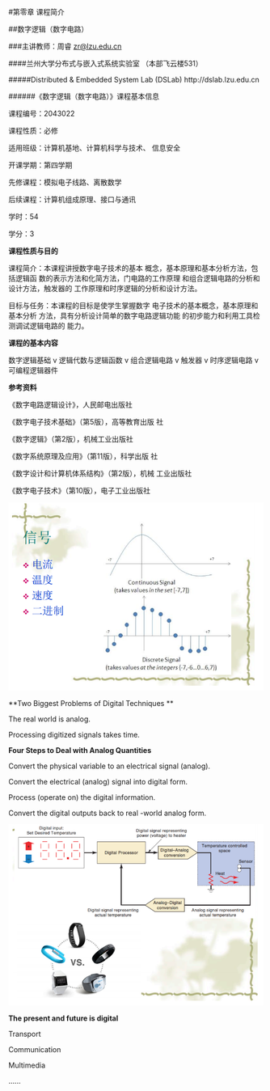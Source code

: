 #第零章 课程简介

##数字逻辑（数字电路）



###主讲教师：周睿 zr@lzu.edu.cn

####兰州大学分布式与嵌入式系统实验室 （本部飞云楼531）

#####Distributed & Embedded System Lab \(DSLab\) http:\/\/dslab.lzu.edu.cn

######《数字逻辑（数字电路）》课程基本信息



课程编号：2043022



课程性质：必修



适用班级：计算机基地、计算机科学与技术、 信息安全



开课学期：第四学期



先修课程：模拟电子线路、离散数学



后续课程：计算机组成原理、接口与通讯



学时：54



学分：3



**课程性质与目的**



课程简介：本课程讲授数字电子技术的基本 概念，基本原理和基本分析方法，包括逻辑函 数的表示方法和化简方法，门电路的工作原理 和组合逻辑电路的分析和设计方法，触发器的 工作原理和时序逻辑的分析和设计方法。



目标与任务：本课程的目标是使学生掌握数字 电子技术的基本概念，基本原理和基本分析 方法，具有分析设计简单的数字电路逻辑功能 的初步能力和利用工具检测调试逻辑电路的 能力。



**课程的基本内容**



数字逻辑基础 v 逻辑代数与逻辑函数 v 组合逻辑电路 v 触发器 v 时序逻辑电路 v 可编程逻辑器件



**参考资料**



《数字电路逻辑设计》，人民邮电出版社



《数字电子技术基础》（第5版），高等教育出版 社



《数字逻辑》（第2版），机械工业出版社



《数字系统原理及应用》（第11版），科学出版 社



《数字设计和计算机体系结构》（第2版），机械 工业出版社



《数字电子技术》（第10版），电子工业出版社



![](/assets/1.PNG)



**Two Biggest Problems of Digital Techniques **<p>

The real world is analog.<p>

Processing digitized signals takes time.



**Four Steps to Deal with Analog Quantities**<p>

Convert the physical variable to an electrical signal (analog). <p>

Convert the electrical (analog) signal into digital form.<p>

Process (operate on) the digital information. <p>

Convert the digital outputs back to real -world analog form. <p>



![](/assets/2.PNG)



**The present and future is digital**<p>

Transport <p>

Communication <p>

Multimedia <p>

......








